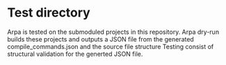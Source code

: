 # Test directory
Arpa is tested on the submoduled projects in this repository.
Arpa dry-run builds these projects and outputs a JSON file from the generated compile_commands.json and the source file structure
Testing consist of structural validation for the generted JSON file.